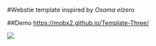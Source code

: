 #Webstie template inspired by *Osama elzero*

##Demo
https://mobx2.github.io/Template-Three/

<img src="/Template-Three/Screenshot_2025-01-07_14-30-54.png" width="DESIRED WIDTH" height="DESIRED HEIGHT">
